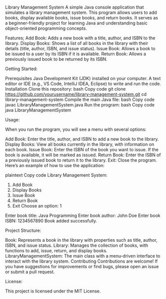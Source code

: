 Library Management System
A simple Java console application that simulates a library management system. This program allows users to add books, display available books, issue books, and return books. It serves as a beginner-friendly project for learning Java and understanding basic object-oriented programming concepts.

Features;
Add Book: Adds a new book with a title, author, and ISBN to the library.
Display Books: Shows a list of all books in the library with their details (title, author, ISBN, and issue status).
Issue Book: Allows a book to be issued to a user by its ISBN if it is available.
Return Book: Allows a previously issued book to be returned by its ISBN.

Getting Started:

Prerequisites
Java Development Kit (JDK) installed on your computer.
A text editor or IDE (e.g., VS Code, IntelliJ IDEA, Eclipse) to write and run the code.
Installation
Clone this repository:
bash
Copy code
git clone https://github.com/yourusername/library-management-system.git
cd library-management-system
Compile the main Java file:
bash
Copy code
javac LibraryManagementSystem.java
Run the program:
bash
Copy code
java LibraryManagementSystem

Usage:

When you run the program, you will see a menu with several options:

Add Book: Enter the title, author, and ISBN to add a new book to the library.
Display Books: View all books currently in the library, with information on each book.
Issue Book: Enter the ISBN of the book you want to issue. If the book is available, it will be marked as issued.
Return Book: Enter the ISBN of a previously issued book to return it to the library.
Exit: Close the program.
Here’s an example of how to use the application:

plaintext
Copy code
Library Management System:
1. Add Book
2. Display Books
3. Issue Book
4. Return Book
5. Exit
Choose an option: 1

Enter book title: Java Programming
Enter book author: John Doe
Enter book ISBN: 1234567890
Book added successfully.

Project Structure:

Book: Represents a book in the library with properties such as title, author, ISBN, and issue status.
Library: Manages the collection of books, with functions to add, issue, return, and display books.
LibraryManagementSystem: The main class with a menu-driven interface to interact with the library system.
Contributing
Contributions are welcome! If you have suggestions for improvements or find bugs, please open an issue or submit a pull request.

License:

This project is licensed under the MIT License.












